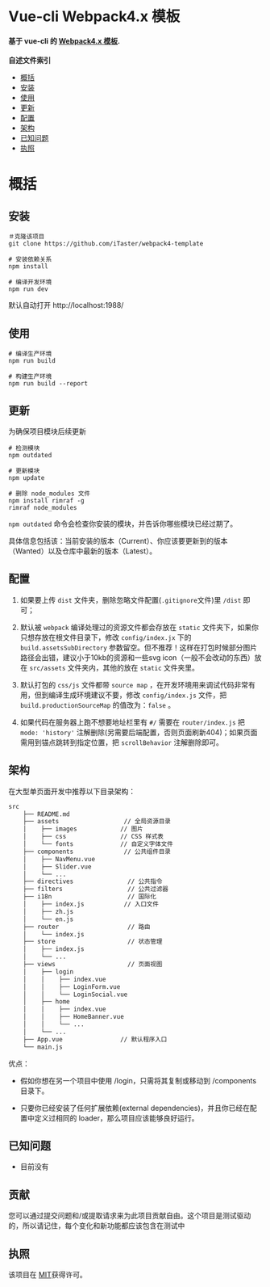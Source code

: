 Vue-cli Webpack4.x 模板
========================================

#### 基于 vue-cli 的 [Webpack4.x 模板](https://github.com/iTaster/webpack4-template).

**自述文件索引**

* [概括](#overview)
* [安装](#安装)
* [使用](#使用)
* [更新](#更新)
* [配置](#配置)
* [架构](#架构)
* [已知问题](#已知问题)
* [执照](#执照)

# 概括


## 安装
```
＃克隆该项目
git clone https://github.com/iTaster/webpack4-template

# 安装依赖关系
npm install

# 编译开发环境
npm run dev

```
默认自动打开 http://localhost:1988/


## 使用

```
# 编译生产环境
npm run build

# 构建生产环境
npm run build --report
```

## 更新
为确保项目模块后续更新

```
# 检测模块
npm outdated

# 更新模块
npm update

# 删除 node_modules 文件
npm install rimraf -g
rimraf node_modules
```
`npm outdated` 命令会检查你安装的模块，并告诉你哪些模块已经过期了。

具体信息包括该：当前安装的版本（Current）、你应该要更新到的版本（Wanted）以及仓库中最新的版本（Latest）。



## 配置

1. 如果要上传 `dist` 文件夹，删除忽略文件配置(`.gitignore`文件)里 `/dist` 即可；

2. 默认被 `webpack` 编译处理过的资源文件都会存放在 `static` 文件夹下，如果你只想存放在根文件目录下，修改 `config/index.jx` 下的 `build.assetsSubDirectory` 参数留空。但不推荐！这样在打包时候部分图片路径会出错，建议小于10kb的资源和一些svg icon（一般不会改动的东西）放在  `src/assets` 文件夹内，其他的放在 `static` 文件夹里。

3. 默认打包的 `css/js` 文件都带 `source map` ，在开发环境用来调试代码非常有用，但到编译生成环境建议不要，修改 `config/index.js` 文件，把 `build.productionSourceMap` 的值改为：`false` 。

4. 如果代码在服务器上跑不想要地址栏里有 `#/` 需要在 `router/index.js` 把 `mode: 'history'` 注解删除(另需要后端配置，否则页面刷新404)；如果页面需用到锚点跳转到指定位置，把 `scrollBehavior` 注解删除即可。


## 架构

在大型单页面开发中推荐以下目录架构：

```bash
src
    ├── README.md
    ├── assets                  // 全局资源目录
    │    ├── images            // 图片
    │    ├── css               // CSS 样式表
    │    └── fonts             // 自定义字体文件
    ├── components              // 公共组件目录
    │    ├── NavMenu.vue
    │    ├── Slider.vue
    │    └── ...
    ├── directives               // 公共指令
    ├── filters                  // 公共过滤器
    ├── i18n                     // 国际化
    │    ├── index.js           // 入口文件
    │    ├── zh.js
    │    └── en.js
    ├── router                   // 路由
    │    └── index.js
    ├── store                    // 状态管理
    │    ├── index.js        
    │    └── ...
    ├── views                    // 页面视图
    │    ├── login
    │    │    ├── index.vue
    │    │    ├── LoginForm.vue
    │    │    └── LoginSocial.vue
    │    ├── home
    │    │    ├── index.vue
    │    │    ├── HomeBanner.vue
    │    │    └── ...
    │    └── ...
    ├── App.vue                // 默认程序入口
    └── main.js
```


优点：

* 假如你想在另一个项目中使用 /login，只需将其复制或移动到 /components 目录下。

* 只要你已经安装了任何扩展依赖(external dependencies)，并且你已经在配置中定义过相同的 loader，那么项目应该能够良好运行。


## 已知问题

* 目前没有

## 贡献

您可以通过提交问题和/或提取请求来为此项目贡献自由。这个项目是测试驱动的，所以请记住，每个变化和新功能都应该包含在测试中

## 执照

该项目在 [MIT](https://github.com/theGC/html-webpack-inline-svg-plugin/blob/master/LICENSE)获得许可。
